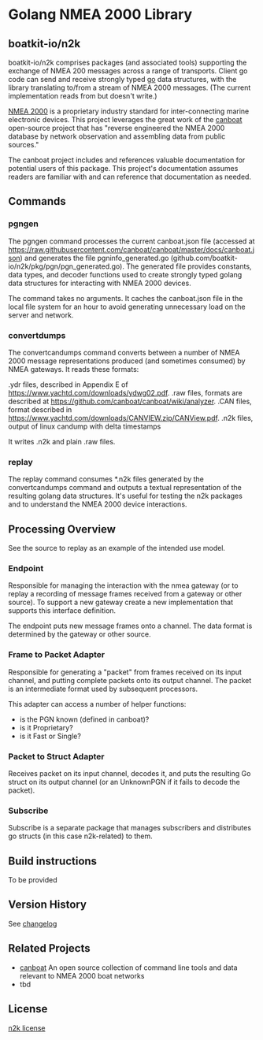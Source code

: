 # Golang NMEA 2000 Library
## boatkit-io/n2k

boatkit-io/n2k comprises packages (and associated tools) supporting the exchange of NMEA 200 messages across a range of transports. Client go code can send and receive strongly typed [go](https://go.dev) data structures, with the library translating to/from a stream of NMEA 2000 messages. (The current implementation reads from but doesn't write.)

[NMEA 2000](https://www.nmea.org/content/STANDARDS/NMEA_2000) is a proprietary industry standard for inter-connecting marine electronic devices. This project leverages the great work of the [canboat](https://github.com/canboat/canboat) open-source project that has "reverse engineered the NMEA 2000 database by network observation and assembling data from public sources."

The canboat project includes and references valuable documentation for potential users of this package. This project's documentation assumes readers are familiar with and can reference that documentation as needed.

## Commands

### pgngen

The pgngen command processes the current canboat.json file (accessed at https://raw.githubusercontent.com/canboat/canboat/master/docs/canboat.json) and generates the file pgninfo_generated.go (github.com/boatkit-io/n2k/pkg/pgn/pgn_generated.go). The generated file provides constants, data types, and decoder functions used to create strongly typed golang data structures for interacting with NMEA 2000 devices.

The command takes no arguments. It caches the canboat.json file in the local file system for an hour to avoid generating unnecessary load on the server and network.

### convertdumps

The convertcandumps command converts between a number of NMEA 2000 message representations produced (and sometimes consumed) by NMEA gateways. It reads these formats:

 .ydr files, described in Appendix E of https://www.yachtd.com/downloads/ydwg02.pdf.
 .raw files, formats are described at https://github.com/canboat/canboat/wiki/analyzer.
 .CAN files, format described in https://www.yachtd.com/downloads/CANVIEW.zip/CANView.pdf.
 .n2k files, output of linux candump with delta timestamps

 It writes .n2k and plain .raw files.


### replay

The replay command consumes *.n2k files generated by the convertcandumps command and outputs a textual representation of the resulting golang data structures. It's useful for testing the n2k packages and to understand the NMEA 2000 device interactions.

## Processing Overview

See the source to replay as an example of the intended use model.

### Endpoint

Responsible for managing the interaction with the nmea gateway (or to replay a recording of message frames received from a gateway or other source). To support a new gateway create a new implementation that supports this interface definition.

The endpoint puts new message frames onto a channel. The data format is determined by the gateway or other source.

### Frame to Packet Adapter

Responsible for generating a "packet" from frames received on its input channel, and putting complete packets onto its output channel. The packet is an intermediate format used by subsequent processors.

This adapter can access a number of helper functions:
- is the PGN known (defined in canboat)?
- is it Proprietary? 
- is it Fast or Single?

### Packet to Struct Adapter

Receives packet on its input channel, decodes it, and puts the resulting Go struct on its output channel (or an UnknownPGN if it fails to decode the packet).

### Subscribe 

Subscribe is a separate package that manages subscribers and distributes go structs (in this case n2k-related) to them.




## Build instructions

To be provided

## Version History

See [changelog](./changelog.md)

## Related Projects

* [canboat](https://github.com/canboat/canboat) An open source collection of command line tools and data relevant to NMEA 2000 boat networks
* tbd

## License
[n2k license](./LICENSE)



